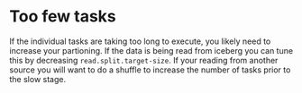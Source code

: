 # Too few tasks

If the individual tasks are taking too long to execute, you likely need to increase your partioning. If the data is being read from iceberg you can tune this by decreasing `read.split.target-size`. If your reading from another source you will want to do a shuffle to increase the number of tasks prior to the slow stage.
